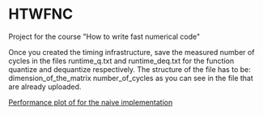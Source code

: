 # HTWFNC
Project for the course "How to write fast numerical code"

Once you created the timing infrastructure, save the measured number of cycles in the files runtime_q.txt and runtime_deq.txt for the function quantize and dequantize respectively. The structure of the file has to be: dimension_of_the_matrix number_of_cycles as you can see in the file that are already uploaded. 

[Performance plot of for the naive implementation](Performance_q.png)
